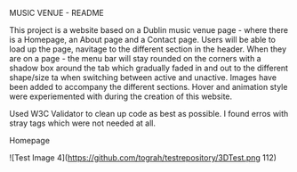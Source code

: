MUSIC VENUE - README

This project is a website based on a Dublin music venue page - where there is a Homepage, an About page and a Contact page. Users will be able to load up the page, navitage to the different section in the header. When they are on a page - the menu bar will stay rounded on the corners with a shadow box around the tab which gradually faded in and out to the different shape/size ta when switching between active and unactive. Images have been added to accompany the different sections. Hover and animation style were experiemented with during the creation of this website.

Used W3C Validator to clean up code as best as possible. I found erros with stray </i> tags which were not needed at all.


Homepage

![Test Image 4](https://github.com/tograh/testrepository/3DTest.png 112)

